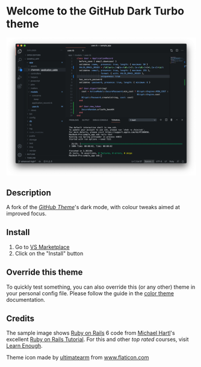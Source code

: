 # Welcome to the GitHub Dark Turbo theme

![GitHub Dark Turbo VS Code theme](/assets/RoR_6_Screenshot.png)

## Description
A fork of the [*GitHub Theme*](https://github.com/primer/github-vscode-theme)'s dark mode, with colour tweaks aimed at improved focus.

## Install

1. Go to [VS Marketplace](https://marketplace.visualstudio.com/items?itemName=DubeSoftware.github-dark-turbo)
2. Click on the "Install" button

## Override this theme

To quickly test something, you can also override this (or any other) theme in your personal config file. Please follow the guide in the [color theme](https://code.visualstudio.com/api/extension-guides/color-theme) documentation.

## Credits
The sample image shows [Ruby on Rails](https://rubyonrails.org/) 6 code from [Michael Hartl](https://github.com/mhartl)'s excellent [Ruby on Rails Tutorial](https://www.learnenough.com/ruby-on-rails-6th-edition). For this and other *top rated* courses, visit [Learn Enough](https://www.learnenough.com/).

Theme icon made by <a href="https://www.flaticon.com/authors/ultimatearm" title="ultimatearm">ultimatearm</a> from <a href="https://www.flaticon.com/" title="Flaticon"> www.flaticon.com</a>
